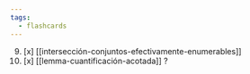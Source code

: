 ```yaml
---
tags:
  - flashcards
---
```

09. [x] [[intersección-conjuntos-efectivamente-enumerables]] 
10. [x] [[lemma-cuantificación-acotada]] 
?
